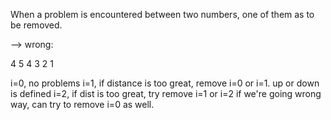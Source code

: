 When a problem is encountered between two numbers, one of them as to be removed. 

--> wrong:

4 5 4 3 2 1

i=0, no problems
i=1, if distance is too great, remove i=0 or i=1.
up or down is defined
i=2, if dist is too great, try remove i=1 or i=2
if we're going wrong way, can try to remove i=0 as well.
